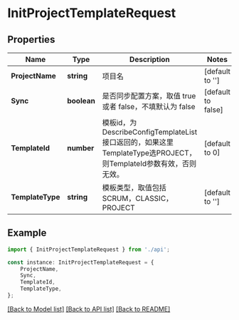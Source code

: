 # InitProjectTemplateRequest


## Properties

Name | Type | Description | Notes
------------ | ------------- | ------------- | -------------
**ProjectName** | **string** | 项目名 | [default to '']
**Sync** | **boolean** | 是否同步配置方案，取值 true 或者 false，不填默认为 false | [default to false]
**TemplateId** | **number** | 模板id，为DescribeConfigTemplateList接口返回的，如果这里TemplateType选PROJECT，则TemplateId参数有效，否则无效。 | [default to 0]
**TemplateType** | **string** | 模板类型，取值包括 SCRUM，CLASSIC，PROJECT | [default to '']

## Example

```typescript
import { InitProjectTemplateRequest } from './api';

const instance: InitProjectTemplateRequest = {
    ProjectName,
    Sync,
    TemplateId,
    TemplateType,
};
```

[[Back to Model list]](../README.md#documentation-for-models) [[Back to API list]](../README.md#documentation-for-api-endpoints) [[Back to README]](../README.md)

